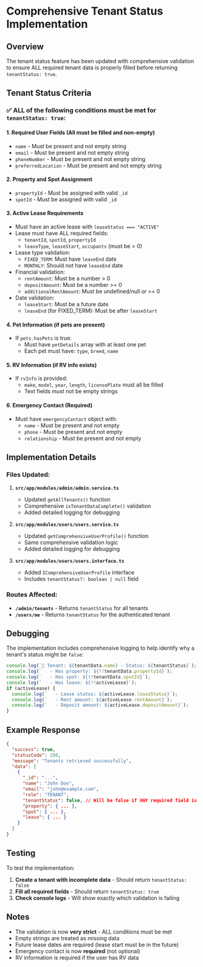 # Comprehensive Tenant Status Implementation

## Overview

The tenant status feature has been updated with comprehensive validation to ensure ALL required tenant data is properly filled before returning `tenantStatus: true`.

## Tenant Status Criteria

### ✅ **ALL of the following conditions must be met for `tenantStatus: true`:**

#### 1. **Required User Fields** (All must be filled and non-empty)

- `name` - Must be present and not empty string
- `email` - Must be present and not empty string
- `phoneNumber` - Must be present and not empty string
- `preferredLocation` - Must be present and not empty string

#### 2. **Property and Spot Assignment**

- `propertyId` - Must be assigned with valid `_id`
- `spotId` - Must be assigned with valid `_id`

#### 3. **Active Lease Requirements**

- Must have an active lease with `leaseStatus === "ACTIVE"`
- Lease must have ALL required fields:
  - `tenantId`, `spotId`, `propertyId`
  - `leaseType`, `leaseStart`, `occupants` (must be > 0)
- Lease type validation:
  - `FIXED_TERM`: Must have `leaseEnd` date
  - `MONTHLY`: Should not have `leaseEnd` date
- Financial validation:
  - `rentAmount`: Must be a number > 0
  - `depositAmount`: Must be a number >= 0
  - `additionalRentAmount`: Must be undefined/null or >= 0
- Date validation:
  - `leaseStart`: Must be a future date
  - `leaseEnd` (for FIXED_TERM): Must be after `leaseStart`

#### 4. **Pet Information** (if pets are present)

- If `pets.hasPets` is true:
  - Must have `petDetails` array with at least one pet
  - Each pet must have: `type`, `breed`, `name`

#### 5. **RV Information** (if RV info exists)

- If `rvInfo` is provided:
  - `make`, `model`, `year`, `length`, `licensePlate` must all be filled
  - Text fields must not be empty strings

#### 6. **Emergency Contact** (Required)

- Must have `emergencyContact` object with:
  - `name` - Must be present and not empty
  - `phone` - Must be present and not empty
  - `relationship` - Must be present and not empty

## Implementation Details

### Files Updated:

1. **`src/app/modules/admin/admin.service.ts`**
   - Updated `getAllTenants()` function
   - Comprehensive `isTenantDataComplete()` validation
   - Added detailed logging for debugging

2. **`src/app/modules/users/users.service.ts`**
   - Updated `getComprehensiveUserProfile()` function
   - Same comprehensive validation logic
   - Added detailed logging for debugging

3. **`src/app/modules/users/users.interface.ts`**
   - Added `IComprehensiveUserProfile` interface
   - Includes `tenantStatus?: boolean | null` field

### Routes Affected:

- **`/admin/tenants`** - Returns `tenantStatus` for all tenants
- **`/users/me`** - Returns `tenantStatus` for the authenticated tenant

## Debugging

The implementation includes comprehensive logging to help identify why a tenant's status might be `false`:

```javascript
console.log(`👤 Tenant: ${tenantData.name} - Status: ${tenantStatus}`);
console.log(`   - Has property: ${!!tenantData.propertyId}`);
console.log(`   - Has spot: ${!!tenantData.spotId}`);
console.log(`   - Has lease: ${!!activeLease}`);
if (activeLease) {
  console.log(`   - Lease status: ${activeLease.leaseStatus}`);
  console.log(`   - Rent amount: ${activeLease.rentAmount}`);
  console.log(`   - Deposit amount: ${activeLease.depositAmount}`);
}
```

## Example Response

```json
{
  "success": true,
  "statusCode": 200,
  "message": "Tenants retrieved successfully",
  "data": [
    {
      "_id": "...",
      "name": "John Doe",
      "email": "john@example.com",
      "role": "TENANT",
      "tenantStatus": false, // Will be false if ANY required field is missing
      "property": { ... },
      "spot": { ... },
      "lease": { ... }
    }
  ]
}
```

## Testing

To test the implementation:

1. **Create a tenant with incomplete data** - Should return `tenantStatus: false`
2. **Fill all required fields** - Should return `tenantStatus: true`
3. **Check console logs** - Will show exactly which validation is failing

## Notes

- The validation is now **very strict** - ALL conditions must be met
- Empty strings are treated as missing data
- Future lease dates are required (lease start must be in the future)
- Emergency contact is now **required** (not optional)
- RV information is required if the user has RV data
